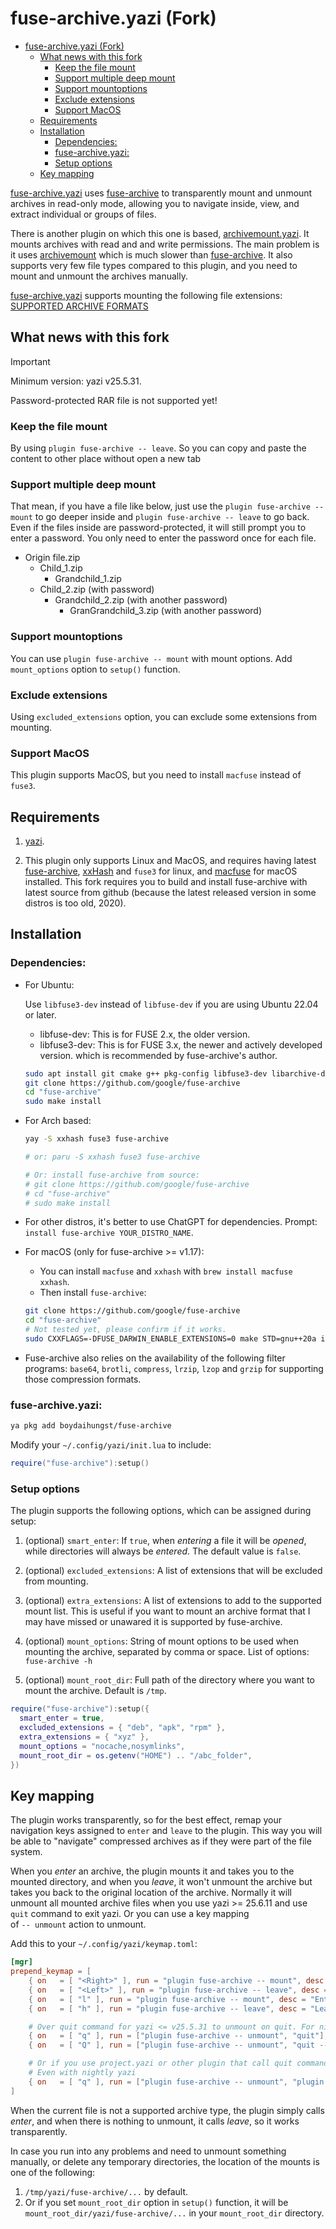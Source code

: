 # fuse-archive.yazi (Fork)

<!--toc:start-->

- [fuse-archive.yazi (Fork)](#fuse-archiveyazi-fork)
  - [What news with this fork](#what-news-with-this-fork)
    - [Keep the file mount](#keep-the-file-mount)
    - [Support multiple deep mount](#support-multiple-deep-mount)
    - [Support mountoptions](#support-mountoptions)
    - [Exclude extensions](#exclude-extensions)
    - [Support MacOS](#support-macos)
  - [Requirements](#requirements)
  - [Installation](#installation)
    - [Dependencies:](#dependencies)
    - [fuse-archive.yazi:](#fuse-archiveyazi)
    - [Setup options](#setup-options)
  - [Key mapping](#key-mapping)
  <!--toc:end-->

<!--toc:start-->

[fuse-archive.yazi](https://github.com/boydaihungst/fuse-archive.yazi)
uses [fuse-archive](https://github.com/google/fuse-archive) to
transparently mount and unmount archives in read-only mode, allowing you to
navigate inside, view, and extract individual or groups of files.

There is another plugin on which this one is based,
[archivemount.yazi](https://github.com/AnirudhG07/archivemount.yazi). It
mounts archives with read and and write permissions. The main problem is it uses
[archivemount](https://github.com/cybernoid/archivemount) which is much slower
than [fuse-archive](https://github.com/google/fuse-archive).
It also supports very few file types compared to this plugin, and you need to
mount and unmount the archives manually.

[fuse-archive.yazi](https://github.com/boydaihungst/fuse-archive.yazi) supports mounting the following file extensions: [SUPPORTED ARCHIVE FORMATS](https://github.com/google/fuse-archive?tab=readme-ov-file#archive-formats)

## What news with this fork

> [!IMPORTANT]
> Minimum version: yazi v25.5.31.
>
> Password-protected RAR file is not supported yet!

### Keep the file mount

By using `plugin fuse-archive -- leave`. So you can copy and paste
the content to other place without open a new tab

### Support multiple deep mount

That mean, if you have a file like below,
just use the `plugin fuse-archive -- mount` to go deeper inside
and `plugin fuse-archive -- leave` to go back. Even if the files inside are password-protected,
it will still prompt you to enter a password. You only need to enter the password once for each file.

- Origin file.zip
  - Child_1.zip
    - Grandchild_1.zip
  - Child_2.zip (with password)
    - Grandchild_2.zip (with another password)
      - GranGrandchild_3.zip (with another password)

### Support mountoptions

You can use `plugin fuse-archive -- mount` with mount options. Add `mount_options` option to `setup()` function.

### Exclude extensions

Using `excluded_extensions` option, you can exclude some extensions from mounting.

### Support MacOS

This plugin supports MacOS, but you need to install `macfuse` instead of `fuse3`.

## Requirements

1. [yazi](https://github.com/sxyazi/yazi).

2. This plugin only supports Linux and MacOS, and requires having latest
   [fuse-archive](https://github.com/google/fuse-archive), [xxHash](https://github.com/Cyan4973/xxHash) and `fuse3` for linux, and [macfuse](https://github.com/macfuse/macfuse/releases) for macOS installed.
   This fork requires you to build and install fuse-archive with latest
   source from github (because the latest released version in some distros is too old, 2020).

## Installation

### Dependencies:

- For Ubuntu:

  Use `libfuse3-dev` instead of `libfuse-dev` if you are using Ubuntu 22.04 or later.
  - libfuse-dev: This is for FUSE 2.x, the older version.
  - libfuse3-dev: This is for FUSE 3.x, the newer and actively developed version.
    which is recommended by fuse-archive's author.

  ```sh
  sudo apt install git cmake g++ pkg-config libfuse3-dev libarchive-dev libboost-all-dev xxhash fuse3
  git clone https://github.com/google/fuse-archive
  cd "fuse-archive"
  sudo make install
  ```

- For Arch based:

  ```sh
  yay -S xxhash fuse3 fuse-archive

  # or: paru -S xxhash fuse3 fuse-archive

  # Or: install fuse-archive from source:
  # git clone https://github.com/google/fuse-archive
  # cd "fuse-archive"
  # sudo make install
  ```

- For other distros, it's better to use ChatGPT for dependencies. Prompt: `install fuse-archive YOUR_DISTRO_NAME`.

- For macOS (only for fuse-archive >= v1.17):
  - You can install `macfuse` and `xxhash` with `brew install macfuse xxhash`.
  - Then install `fuse-archive`:

  ```sh
  git clone https://github.com/google/fuse-archive
  cd "fuse-archive"
  # Not tested yet, please confirm if it works.
  sudo CXXFLAGS=-DFUSE_DARWIN_ENABLE_EXTENSIONS=0 make STD=gnu++20a install
  ```

- Fuse-archive also relies on the availability of the following filter programs: `base64`, `brotli`, `compress`, `lrzip`, `lzop` and `grzip` for supporting those compression formats.

### fuse-archive.yazi:

```sh
ya pkg add boydaihungst/fuse-archive
```

Modify your `~/.config/yazi/init.lua` to include:

```lua
require("fuse-archive"):setup()
```

### Setup options

The plugin supports the following options, which can be assigned during setup:

1. (optional) `smart_enter`: If `true`, when _entering_ a file it will be _opened_, while
   directories will always be _entered_. The default value is `false`.

2. (optional) `excluded_extensions`: A list of extensions that will be excluded from mounting.

3. (optional) `extra_extensions`: A list of extensions to add to the supported mount list.
   This is useful if you want to mount an archive format that I may have missed or unawared it is supported by fuse-archive.

4. (optional) `mount_options`: String of mount options to be used when mounting the archive, separated by comma or space.
   List of options: `fuse-archive -h`

5. (optional) `mount_root_dir`: Full path of the directory where you want to mount the archive. Default is `/tmp`.

```lua
require("fuse-archive"):setup({
  smart_enter = true,
  excluded_extensions = { "deb", "apk", "rpm" },
  extra_extensions = { "xyz" },
  mount_options = "nocache,nosymlinks",
  mount_root_dir = os.getenv("HOME") .. "/abc_folder",
})
```

## Key mapping

The plugin works transparently, so for the best effect, remap your navigation
keys assigned to `enter` and `leave` to the plugin. This way you will be able
to "navigate" compressed archives as if they were part of the file system.

When you _enter_ an archive, the plugin mounts it and takes you to the mounted
directory, and when you _leave_, it won't unmount the archive but takes you back to
the original location of the archive. Normally it will unmount all mounted archive files
when you use yazi >= 25.6.11 and use `quit` command to exit yazi. Or you can use a key mapping  
of `-- unmount` action to unmount.

Add this to your `~/.config/yazi/keymap.toml`:

```toml
[mgr]
prepend_keymap = [
    { on   = [ "<Right>" ], run = "plugin fuse-archive -- mount", desc = "Enter or Mount selected archive" },
    { on   = [ "<Left>" ], run = "plugin fuse-archive -- leave", desc = "Leave selected archive without unmount it" },
    { on   = [ "l" ], run = "plugin fuse-archive -- mount", desc = "Enter or Mount selected archive" },
    { on   = [ "h" ], run = "plugin fuse-archive -- leave", desc = "Leave selected archive without unmount it" },

    # Over quit command for yazi <= v25.5.31 to unmount on quit. For nightly yazi, you don't need to add these lines.
    { on   = [ "q" ], run = ["plugin fuse-archive -- unmount", "quit"], desc = "Quit the process" },
    { on   = [ "Q" ], run = ["plugin fuse-archive -- unmount", "quit --no-cwd-file"], desc = "Quit without outputting cwd-file" },

    # Or if you use project.yazi or other plugin that call quit command internally, just keep in mind to add unmount command before quit command.
    # Even with nightly yazi
    { on   = [ "q" ], run = ["plugin fuse-archive -- unmount", "plugin projects -- quit"], desc = "Quit the process" },
]
```

When the current file is not a supported archive type, the plugin simply calls
_enter_, and when there is nothing to unmount, it calls _leave_, so it works
transparently.

In case you run into any problems and need to unmount something manually, or
delete any temporary directories, the location of the mounts is one of the
following:

1. `/tmp/yazi/fuse-archive/...` by default.
2. Or if you set `mount_root_dir` option in `setup()` function, it will be
   `mount_root_dir/yazi/fuse-archive/...` in your `mount_root_dir` directory.
